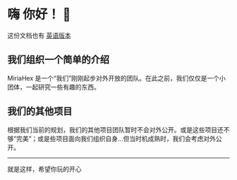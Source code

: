 # 嗨 你好！ 👋

这份文档也有 [英语版本](README.md "README in English")

## 我们组织一个简单的介绍
<!--


**Here are some ideas to get you started:**


🙋‍♀️ A short introduction - what is your organization all about?
🌈 Contribution guidelines - how can the community get involved?
👩‍💻 Useful resources - where can the community find your docs? Is there anything else the community should know?
🍿 Fun facts - what does your team eat for breakfast?
🧙 Remember, you can do mighty things with the power of [Markdown](https://docs.github.com/github/writing-on-github/getting-started-with-writing-and-formatting-on-github/basic-writing-and-formatting-syntax)
-->

MiriaHex 是一个“我们”刚刚起步对外开放的团队。在此之前，我们仅仅是一个小团体，一起研究一些有趣的东西。

## 我们的其他项目

根据我们当前的规划，我们的其他项目团队暂时不会对外公开。或是这些项目还不够“完美”；或是些项目面向我们组织自身...但当时机成熟时，我们会考虑对外公开。

---

就是这样，希望你玩的开心